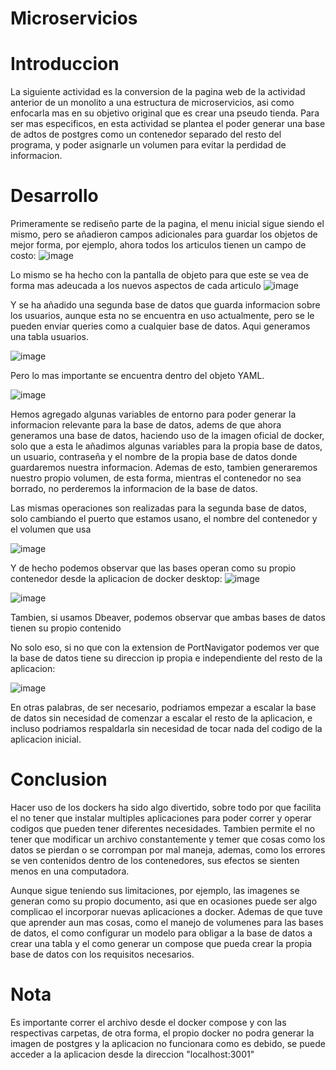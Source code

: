 # Microservicios

# Introduccion
La siguiente actividad es la conversion de la pagina web de la actividad anterior de un monolito a una estructura de microservicios, asi como enfocarla mas en su objetivo original que es crear una pseudo tienda. Para ser mas especificos, en esta actividad se plantea el poder generar una base de adtos de postgres como un contenedor separado del resto del programa, y poder asignarle un volumen para evitar la perdidad de informacion.

# Desarrollo
Primeramente se rediseño parte de la pagina, el menu inicial sigue siendo el mismo, pero se añadieron campos adicionales para guardar los objetos de mejor forma, por ejemplo, ahora todos los articulos tienen un campo de costo:
![image](https://github.com/AlejandroPaisano/microservicios/assets/91223611/a0ebf16a-3651-46ef-a239-f7d0be3a92df)

Lo mismo se ha hecho con la pantalla de objeto para que este se vea de forma mas adeucada a los nuevos aspectos de cada articulo
![image](https://github.com/AlejandroPaisano/microservicios/assets/91223611/69bc3bd1-ff92-47ce-81a1-5fe3afdc6615)

Y se ha añadido una segunda base de datos que guarda informacion sobre los usuarios, aunque esta no se encuentra en uso actualmente, pero se le pueden enviar queries como a cualquier base de datos. Aqui generamos una tabla usuarios.

![image](https://github.com/AlejandroPaisano/microservicios/assets/91223611/e74f9050-2ca1-4d31-9876-2bbc8c383242)


Pero lo mas importante se encuentra dentro del objeto YAML.

![image](https://github.com/AlejandroPaisano/microservicios/assets/91223611/ed549dd7-9369-4637-a359-abcabb25d09d)

Hemos agregado algunas variables de entorno para poder generar la informacion relevante para la base de datos, adems de que ahora generamos una base de datos, haciendo uso de la imagen oficial de docker, solo que a esta le añadimos algunas variables para la propia base de datos, un usuario, contraseña y el nombre de la propia base de datos donde guardaremos nuestra informacion. Ademas de esto, tambien generaremos nuestro propio volumen, de esta forma, mientras el contenedor no sea borrado, no perderemos la informacion de la base de datos.

Las mismas operaciones son realizadas para la segunda base de datos, solo cambiando el puerto que estamos usano, el nombre del contenedor y el volumen que usa

![image](https://github.com/AlejandroPaisano/microservicios/assets/91223611/1f68d95d-263d-467d-8b30-fd3c188e0460)

Y de hecho podemos observar que las bases operan como su propio contenedor desde la aplicacion de docker desktop:
![image](https://github.com/AlejandroPaisano/microservicios/assets/91223611/ec3594d5-fc6b-422b-9e6d-cfc31e4d060d)



![image](https://github.com/AlejandroPaisano/microservicios/assets/91223611/b0590856-f46e-4c12-98f2-19ad68ccd1b9)

Tambien, si usamos Dbeaver, podemos observar que ambas bases de datos tienen su propio contenido


No solo eso, si no que con la extension de PortNavigator podemos ver que la base de datos tiene su direccion ip propia e independiente del resto de la aplicacion:

![image](https://github.com/AlejandroPaisano/microservicios/assets/91223611/a0f32ae0-b7de-448c-b66b-5b893452fadc)

En otras palabras, de ser necesario, podriamos empezar a escalar la base de datos sin necesidad de comenzar a escalar el resto de la aplicacion, e incluso podriamos respaldarla sin necesidad de tocar nada del codigo de la aplicacion inicial.

# Conclusion

Hacer uso de los dockers ha sido algo divertido, sobre todo por que facilita el no tener que instalar multiples aplicaciones para poder correr y operar codigos que pueden tener diferentes necesidades. Tambien permite el no tener que modificar un archivo constantemente y temer que cosas como los datos se pierdan o se corrompan por mal maneja, ademas, como los errores se ven contenidos dentro de los contenedores, sus efectos se sienten menos en una computadora. 

Aunque sigue teniendo sus limitaciones, por ejemplo, las imagenes se generan como su propio documento, asi que en ocasiones puede ser algo complicao el incorporar nuevas aplicaciones a docker. Ademas de que tuve que aprender aun mas cosas, como el manejo de volumenes para las bases de datos, el como configurar un modelo para obligar a la base de datos a crear una tabla y el como generar un compose que pueda crear la propia base de datos con los requisitos necesarios.

# Nota
Es importante correr el archivo desde el docker compose y con las respectivas carpetas, de otra forma, el propio docker no podra generar la imagen de postgres y la aplicacion no funcionara como es debido, se puede acceder a la aplicacion desde la direccion "localhost:3001"
